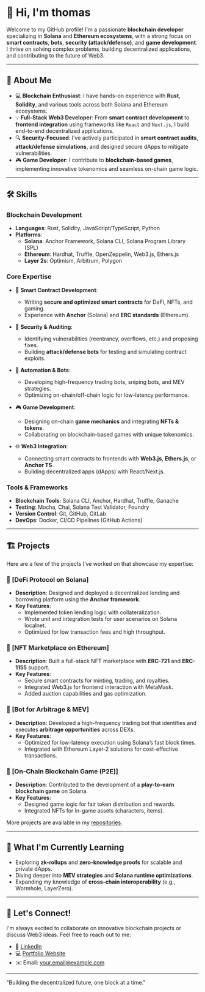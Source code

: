 # 👋 Hi, I'm thomas  

Welcome to my GitHub profile! I'm a passionate **blockchain developer** specializing in **Solana** and **Ethereum ecosystems**, with a strong focus on **smart contracts**, **bots**, **security (attack/defense)**, and **game development**. I thrive on solving complex problems, building decentralized applications, and contributing to the future of Web3.

---

## 🚀 About Me  

- 💻 **Blockchain Enthusiast**: I have hands-on experience with **Rust**, **Solidity**, and various tools across both Solana and Ethereum ecosystems.  
- 💡 **Full-Stack Web3 Developer**: From **smart contract development** to **frontend integration** using frameworks like `React` and `Next.js`, I build end-to-end decentralized applications.  
- 🔍 **Security-Focused**: I’ve actively participated in **smart contract audits**, **attack/defense simulations**, and designed secure dApps to mitigate vulnerabilities.  
- 🎮 **Game Developer**: I contribute to **blockchain-based games**, implementing innovative tokenomics and seamless on-chain game logic.  

---

## 🛠️ Skills  

### **Blockchain Development**  
- **Languages**: Rust, Solidity, JavaScript/TypeScript, Python  
- **Platforms**:  
  - **Solana**: Anchor Framework, Solana CLI, Solana Program Library (SPL)  
  - **Ethereum**: Hardhat, Truffle, OpenZeppelin, Web3.js, Ethers.js  
  - **Layer 2s**: Optimism, Arbitrum, Polygon  

### **Core Expertise**  
- 🧠 **Smart Contract Development**:  
  - Writing **secure and optimized smart contracts** for DeFi, NFTs, and gaming.  
  - Experience with **Anchor** (Solana) and **ERC standards** (Ethereum).  

- 🔐 **Security & Auditing**:  
  - Identifying vulnerabilities (reentrancy, overflows, etc.) and proposing fixes.  
  - Building **attack/defense bots** for testing and simulating contract exploits.  

- 🤖 **Automation & Bots**:  
  - Developing high-frequency trading bots, sniping bots, and MEV strategies.  
  - Optimizing on-chain/off-chain logic for low-latency performance.  

- 🎮 **Game Development**:  
  - Designing on-chain **game mechanics** and integrating **NFTs & tokens**.  
  - Collaborating on blockchain-based games with unique tokenomics.  

- 🌐 **Web3 Integration**:  
  - Connecting smart contracts to frontends with **Web3.js**, **Ethers.js**, or **Anchor TS**.  
  - Building decentralized apps (dApps) with React/Next.js.  

### **Tools & Frameworks**  
- **Blockchain Tools**: Solana CLI, Anchor, Hardhat, Truffle, Ganache  
- **Testing**: Mocha, Chai, Solana Test Validator, Foundry  
- **Version Control**: Git, GitHub, GitLab  
- **DevOps**: Docker, CI/CD Pipelines (GitHub Actions)  

---

## 🏗️ Projects  

Here are a few of the projects I’ve worked on that showcase my expertise:  

### 🔹 **[DeFi Protocol on Solana]**  
- **Description**: Designed and deployed a decentralized lending and borrowing platform using the **Anchor framework**.  
- **Key Features**:  
  - Implemented token lending logic with collateralization.  
  - Wrote unit and integration tests for user scenarios on Solana localnet.  
  - Optimized for low transaction fees and high throughput.  

### 🔹 **[NFT Marketplace on Ethereum]**  
- **Description**: Built a full-stack NFT marketplace with **ERC-721** and **ERC-1155** support.  
- **Key Features**:  
  - Secure smart contracts for minting, trading, and royalties.  
  - Integrated Web3.js for frontend interaction with MetaMask.  
  - Added auction capabilities and gas optimization.  

### 🔹 **[Bot for Arbitrage & MEV]**  
- **Description**: Developed a high-frequency trading bot that identifies and executes **arbitrage opportunities** across DEXs.  
- **Key Features**:  
  - Optimized for low-latency execution using Solana’s fast block times.  
  - Integrated with Ethereum Layer-2 solutions for cost-effective transactions.  

### 🔹 **[On-Chain Blockchain Game (P2E)]**  
- **Description**: Contributed to the development of a **play-to-earn blockchain game** on Solana.  
- **Key Features**:  
  - Designed game logic for fair token distribution and rewards.  
  - Integrated NFTs for in-game assets (characters, items).  

More projects are available in my [repositories](https://github.com/YourUsername?tab=repositories).  

---

## 🌱 What I'm Currently Learning  
- Exploring **zk-rollups** and **zero-knowledge proofs** for scalable and private dApps.  
- Diving deeper into **MEV strategies** and **Solana runtime optimizations**.  
- Expanding my knowledge of **cross-chain interoperability** (e.g., Wormhole, LayerZero).  

---

## 💬 Let's Connect!  

I'm always excited to collaborate on innovative blockchain projects or discuss Web3 ideas. Feel free to reach out to me:  

- 💼 [LinkedIn](https://linkedin.com/in/YourProfile)  
- 💻 [Portfolio Website](https://yourwebsite.com)  
- ✉️ Email: [your.email@example.com](mailto:your.email@example.com)  

---

"Building the decentralized future, one block at a time."
